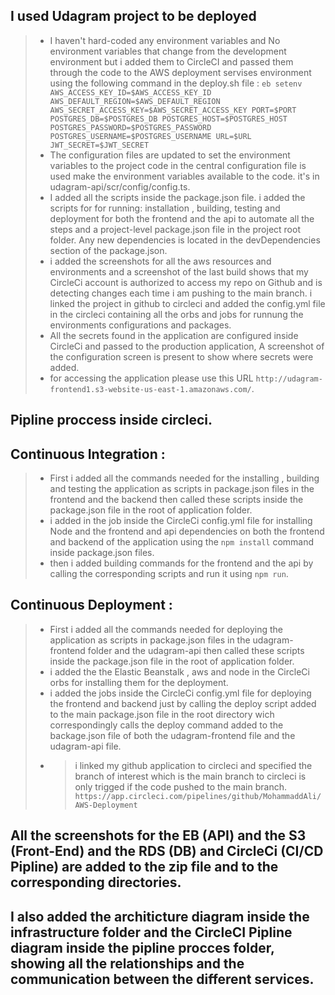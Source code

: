 ## I used Udagram project to be deployed
> - I haven't hard-coded any environment variables and No environment variables that change from the development environment but i added them to CircleCI and passed them through the code to the AWS deployment servises environment using the following command in the deploy.sh file : `eb setenv AWS_ACCESS_KEY_ID=$AWS_ACCESS_KEY_ID AWS_DEFAULT_REGION=$AWS_DEFAULT_REGION AWS_SECRET_ACCESS_KEY=$AWS_SECRET_ACCESS_KEY PORT=$PORT POSTGRES_DB=$POSTGRES_DB POSTGRES_HOST=$POSTGRES_HOST POSTGRES_PASSWORD=$POSTGRES_PASSWORD POSTGRES_USERNAME=$POSTGRES_USERNAME URL=$URL JWT_SECRET=$JWT_SECRET`
> - The configuration files are updated to set the environment variables to the project code in the central configuration file is used make the environment variables available to the code. it's in udagram-api/scr/config/config.ts.
> - I added all the scripts inside the package.json file. i added the scripts for for running: installation , building, testing and deployment for both the frontend and the api to automate all the steps and a project-level package.json file in the project root folder. 
Any new dependencies is located in the devDependencies section of the package.json.
> - i added the screenshots for all the aws resources and environments and a screenshot of the last build shows that my CircleCi account is authorized to access my repo on Github and is detecting changes each time i am pushing to the main branch.
> i linked the project in github to circleci and added the config.yml file in the circleci containing all the orbs and jobs for runnung the environments configurations and packages.
> - All the secrets found in the application are configured inside CircleCi and passed to the production application, A screenshot of the configuration screen is present to show where secrets were added.
> - for accessing the application please use this URL `http://udagram-frontend1.s3-website-us-east-1.amazonaws.com/`.
 

## Pipline proccess inside circleci. 
## Continuous Integration :
> - First i added all the commands needed for the installing , building and testing the application as scripts in package.json files in the frontend and the backend then called these scripts inside the package.json file in the root of application folder.
>  - i added in the job inside the CircleCi config.yml file for installing Node and the frontend and api dependencies on both the frontend and backend of the application using the `npm install` command inside package.json files.
> - then i added building commands for the frontend and the api by calling the corresponding scripts and run it using `npm run`.

## Continuous Deployment : 
> - First i added all the commands needed for deploying the application as scripts in package.json files in the udagram-frontend folder and the udagram-api then called these scripts inside the package.json file in the root of application folder.
>  - i added the the Elastic Beanstalk , aws and node in the CircleCi orbs for installing them for the deployment.
>  - i added the jobs inside the CircleCi config.yml file for deploying the frontend and backend just by calling the deploy script added to the main package.json file in the root directory wich correspondingly calls the deploy command added to the backage.json file of both the udagram-frontend file and the udagram-api file.
> - > i linked my github application to circleci and specified the branch of interest which is the main branch to circleci is only trigged if the code pushed to the main branch.
> `https://app.circleci.com/pipelines/github/MohammaddAli/AWS-Deployment`


## All the screenshots for the EB (API) and the S3 (Front-End) and the RDS (DB) and CircleCi (CI/CD Pipline) are added to the zip file and to the corresponding directories.
## I also added the architicture diagram inside the infrastructure folder and the CircleCI Pipline diagram inside the pipline procces folder, showing all the relationships and the communication between the different services.